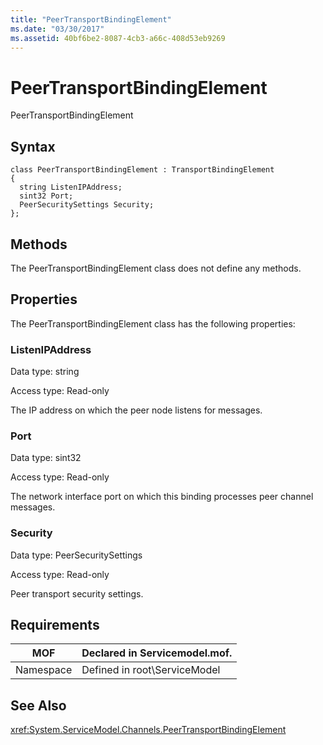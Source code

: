 ```yaml
---
title: "PeerTransportBindingElement"
ms.date: "03/30/2017"
ms.assetid: 40bf6be2-8087-4cb3-a66c-408d53eb9269
---
```

# PeerTransportBindingElement
PeerTransportBindingElement  

## Syntax  

```  
class PeerTransportBindingElement : TransportBindingElement  
{  
  string ListenIPAddress;  
  sint32 Port;  
  PeerSecuritySettings Security;  
};  
```  

## Methods  
 The PeerTransportBindingElement class does not define any methods.  

## Properties  
 The PeerTransportBindingElement class has the following properties:  

### ListenIPAddress  
 Data type: string  

 Access type: Read-only  

 The IP address on which the peer node listens for messages.  

### Port  
 Data type: sint32  

 Access type: Read-only  

 The network interface port on which this binding processes peer channel messages.  

### Security  
 Data type: PeerSecuritySettings  

 Access type: Read-only  

 Peer transport security settings.  

## Requirements  


|MOF|Declared in Servicemodel.mof.|  
|---------|-----------------------------------|  
|Namespace|Defined in root\ServiceModel|  

## See Also  
 <xref:System.ServiceModel.Channels.PeerTransportBindingElement>
